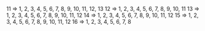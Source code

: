 11 => 1, 2, 3, 4, 5, 6, 7, 8, 9, 10, 11, 12, 13
12 => 1, 2, 3, 4, 5, 6, 7, 8, 9, 10, 11
13 => 1, 2, 3, 4, 5, 6, 7, 8, 9, 10, 11, 12
14 => 1, 2, 3, 4, 5, 6, 7, 8, 9, 10, 11, 12
15 => 1, 2, 3, 4, 5, 6, 7, 8, 9, 10, 11, 12
16 => 1, 2, 3, 4, 5, 6, 7, 8